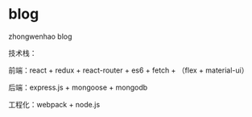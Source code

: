# blog
zhongwenhao  blog

技术栈：

前端：react + redux + react-router + es6 + fetch + （flex + material-ui）

后端：express.js + mongoose + mongodb 

工程化：webpack + node.js
